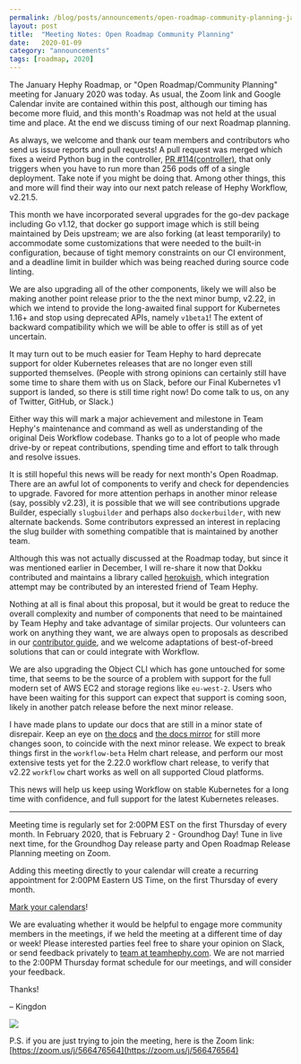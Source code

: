 ```yaml
---
permalink: /blog/posts/announcements/open-roadmap-community-planning-jan-2020-notes.html
layout: post
title:  "Meeting Notes: Open Roadmap Community Planning"
date:   2020-01-09
category: "announcements"
tags: [roadmap, 2020]
---
```


The January Hephy Roadmap, or "Open Roadmap/Community Planning" meeting for January 2020 was today. As usual, the Zoom link and Google Calendar invite are contained within this post, although our timing has become more fluid, and this month's Roadmap was not held at the usual time and place. At the end we discuss timing of our next Roadmap planning.

As always, we welcome and thank our team members and contributors who send us issue reports and pull requests! A pull request was merged which fixes a weird Python bug in the controller, [PR #114(controller)][], that only triggers when you have to run more than 256 pods off of a single deployment. Take note if you might be doing that. Among other things, this and more will find their way into our next patch release of Hephy Workflow, v2.21.5.

This month we have incorporated several upgrades for the go-dev package including Go v1.12, that docker go support image which is still being maintained by Deis upstream; we are also forking (at least temporarily) to accommodate some customizations that were needed to the built-in configuration, because of tight memory constraints on our CI environment, and a deadline limit in builder which was being reached during source code linting.

We are also upgrading all of the other components, likely we will also be making another point release prior to the the next minor bump, v2.22, in which we intend to provide the long-awaited final support for Kubernetes 1.16+ and stop using deprecated APIs, namely `v1beta1`! The extent of backward compatibility which we will be able to offer is still as of yet uncertain.

It may turn out to be much easier for Team Hephy to hard deprecate support for older Kubernetes releases that are no longer even still supported themselves. (People with strong opinions can certainly still have some time to share them with us on Slack, before our Final Kubernetes v1 support is landed, so there is still time right now! Do come talk to us, on any of Twitter, GitHub, or Slack.)

Either way this will mark a major achievement and milestone in Team Hephy's maintenance and command as well as understanding of the original Deis Workflow codebase. Thanks go to a lot of people who made drive-by or repeat contributions, spending time and effort to talk through and resolve issues.

It is still hopeful this news will be ready for next month's Open Roadmap. There are an awful lot of components to verify and check for dependencies to upgrade. Favored for more attention perhaps in another minor release (say, possibly v2.23), it is possible that we will see contributions upgrade Builder, especially `slugbuilder` and perhaps also `dockerbuilder`, with new alternate backends. Some contributors expressed an interest in replacing the slug builder with something compatible that is maintained by another team.

Although this was not actually discussed at the Roadmap today, but since it was mentioned earlier in December, I will re-share it now that Dokku contributed and maintains a library called [herokuish][], which integration attempt may be contributed by an interested friend of Team Hephy.

Nothing at all is final about this proposal, but it would be great to reduce the overall complexity and number of components that need to be maintained by Team Hephy and take advantage of similar projects. Our volunteers can work on anything they want, we are always open to proposals as described in our [contributor guide][], and we welcome adaptations of best-of-breed solutions that can or could integrate with Workflow.

We are also upgrading the Object CLI which has gone untouched for some time, that seems to be the source of a problem with support for the full modern set of AWS EC2 and storage regions like `eu-west-2`. Users who have been waiting for this support can expect that support is coming soon, likely in another patch release before the next minor release.

I have made plans to update our docs that are still in a minor state of disrepair. Keep an eye on [the docs][] and [the docs mirror][] for still more changes soon, to coincide with the next minor release. We expect to break things first in the `workflow-beta` Helm chart release, and perform our most extensive tests yet for the 2.22.0 workflow chart release, to verify that v2.22 `workflow` chart works as well on all supported Cloud platforms.

This news will help us keep using Workflow on stable Kubernetes for a long time with confidence, and full support for the latest Kubernetes releases.

---

Meeting time is regularly set for 2:00PM EST on the first Thursday of every month. In February 2020, that is February 2 - Groundhog Day! Tune in live next time, for the Groundhog Day release party and Open Roadmap Release Planning meeting on Zoom.

Adding this meeting directly to your calendar will create a recurring appointment for 2:00PM Eastern US Time, on the first Thursday of every month.

[Mark your calendars](https://calendar.google.com/event?action=TEMPLATE&tmeid=MTA5aG5qM2Zpa2NlcnZ2OXA4aHVvOTlxMzFfMjAxOTAyMDdUMTkwMDAwWiBrcXBkaDAzMzZsbmU5OTJsZDNnNjBuOTZ0Y0Bn&tmsrc=kqpdh0336lne992ld3g60n96tc%40group.calendar.google.com&scp=ALL)!

We are evaluating whether it would be helpful to engage more community members in the meetings, if we held the meeting at a different time of day or week! Please interested parties feel free to share your opinion on Slack, or send feedback privately to [team at teamhephy.com](mailto:team@teamhephy.com). We are not married to the 2:00PM Thursday format schedule for our meetings, and will consider your feedback.

Thanks!

– Kingdon

<a target="_blank" href="https://calendar.google.com/event?action=TEMPLATE&amp;tmeid=MTA5aG5qM2Zpa2NlcnZ2OXA4aHVvOTlxMzFfMjAxOTAyMDdUMTkwMDAwWiBrcXBkaDAzMzZsbmU5OTJsZDNnNjBuOTZ0Y0Bn&amp;tmsrc=kqpdh0336lne992ld3g60n96tc%40group.calendar.google.com&amp;scp=ALL"><img border="0" src="https://www.google.com/calendar/images/ext/gc_button1_en.gif"></a>

P.S. if you are just trying to join the meeting, here is the Zoom link: [https://zoom.us/j/566476564](https://zoom.us/j/566476564)

[the docs]: https://docs.teamhephy.com/
[the docs mirror]: https://teamhephy.info/docs/workflow
[contributor guide]: https://teamhephy.info/docs/contributing/overview/
[pull request]: https://teamhephy.info/docs/contributing/submitting-a-pull-request/
[herokuish]: https://github.com/gliderlabs/herokuish

[PR #114(controller)]: https://github.com/teamhephy/controller/pull/114
